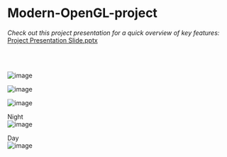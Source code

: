 # Modern-OpenGL-project

*Check out this project presentation for a quick overview of key features:*
[Project Presentation Slide.pptx](https://github.com/MEHEDY-HASSAN/Modern-OpenGL-project/files/13353659/Project.Presentation.Slide.pptx)

<br>
<br>

![image](https://github.com/MEHEDY-HASSAN/3D-view-of-Khan-Jahan-Ali-Hall-KUET-using-Modern-OpenGL-v3.3-/assets/67474089/59b13d8d-ba76-444f-851c-dfa7ebb36680)

![image](https://github.com/MEHEDY-HASSAN/3D-view-of-Khan-Jahan-Ali-Hall-KUET-using-Modern-OpenGL-v3.3-/assets/67474089/077ca0b2-8af5-4792-9869-dc97301651d0)

![image](https://github.com/MEHEDY-HASSAN/3D-view-of-Khan-Jahan-Ali-Hall-KUET-using-Modern-OpenGL-v3.3-/assets/67474089/d3b63dd5-c45a-4afe-abb3-27e9244f7c43)

Night <br>
![image](https://github.com/MEHEDY-HASSAN/3D-view-of-Khan-Jahan-Ali-Hall-KUET-using-Modern-OpenGL-v3.3-/assets/67474089/1b6c5fb6-eb2f-4730-be9b-3a95692a18c1)

Day <br>
![image](https://github.com/MEHEDY-HASSAN/3D-view-of-Khan-Jahan-Ali-Hall-KUET-using-Modern-OpenGL-v3.3-/assets/67474089/66634802-cefe-4d24-a37b-05b5d69fb723)

